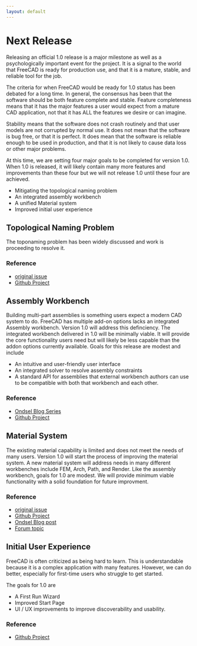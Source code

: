 ```yaml
---
layout: default
---
```



# Next Release

Releasing an official 1.0 release is a major milestone as well as a psychologically important event for the project. It is a signal to the world that FreeCAD is ready for production use, and that it is a mature, stable, and reliable tool for the job.

The criteria for when FreeCAD would be ready for 1.0 status has been debated for a long time. In general, the consensus has been that the software should be both feature complete and stable.  Feature completeness means that it has the major features a user would expect from a mature CAD application, not that it has ALL the features we desire or can imagine.

Stability means that the software does not crash routinely and that user models are not corrupted by normal use.  It does not mean that the software is bug free, or that it is perfect.  It does mean that the software is reliable enough to be used in production, and that it is not likely to cause data loss or other major problems.

At this time, we are setting four major goals to be completed for version 1.0.  When 1.0 is released, it will likely contain many more features and improvements than these four but we will not release 1.0 until these four are achieved.

 - Mitigating the topological naming problem
 - An integrated assembly workbench
 - A unified Material system
 - Improved initial user experience

## Topological Naming Problem

The toponaming problem has been widely discussed and work is proceeding to resolve it.

### Reference
 - [original issue](https://github.com/FreeCAD/FreeCAD/issues/8432)
 - [Github Project](https://github.com/orgs/FreeCAD/projects/2)



## Assembly Workbench

Building multi-part assemblies is something users expect a modern CAD system to do.  FreeCAD has multiple add-on options lacks an integrated Assembly workbench.  Version 1.0 will address this definciency.  The integrated workbench delivered in 1.0 will be minimally viable.  It will provide the core functionality users need but will likely be less capable than the addon options currently available.  Goals for this release are modest and include
 - An intuitive and user-friendly user interface
 - An integrated solver to resolve assembly constraints
 - A standard API for assemblies that external workbench authors can use to be compatible with both that workbench and each other.

### Reference
 - [Ondsel Blog Series](https://ondsel.com/blog/default-assembly-workbench-1/)
 - [Github Project](https://github.com/orgs/FreeCAD/projects/7)


## Material System

The existing material capability is limited and does not meet the needs of many users.  Version 1.0 will start the process of improving the material system. A new material system will address needs in many different workbenches include FEM, Arch, Path, and Render.  Like the assembly workbench, goals for 1.0 are modest. We will provide minimum viable functionality with a solid foundation for future improvment.

### Reference
 - [original issue](https://github.com/FreeCAD/FreeCAD/issues/10174)
 - [Github Project]()
 - [Ondsel Blog post](https://ondsel.com/blog/freecad-needs-a-better-materials-system)
 - [Forum topic](https://forum.freecad.org/viewtopic.php?style=4&t=78242)


## Initial User Experience

FreeCAD is often criticized as being hard to learn.  This is understandable because it is a complex application with many features.  However, we can do better, especially for first-time users who struggle to get started.

The goals for 1.0 are

- A First Run Wizard
- Improved Start Page
- UI / UX improvements to improve discoverability and usability.

### Reference
 - [Github Project]()
